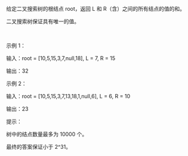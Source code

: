 给定二叉搜索树的根结点 root，返回 L 和 R（含）之间的所有结点的值的和。

二叉搜索树保证具有唯一的值。

 

示例 1：

输入：root = [10,5,15,3,7,null,18], L = 7, R = 15

输出：32

示例 2：

输入：root = [10,5,15,3,7,13,18,1,null,6], L = 6, R = 10

输出：23
 

提示：

树中的结点数量最多为 10000 个。

最终的答案保证小于 2^31。

